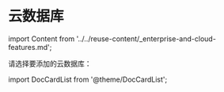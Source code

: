 # 云数据库
import Content from '../../reuse-content/_enterprise-and-cloud-features.md';

<Content />

请选择要添加的云数据库：

import DocCardList from '@theme/DocCardList';

<DocCardList />
